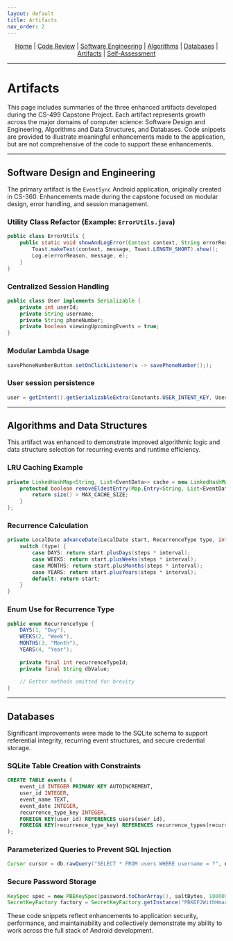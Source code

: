 ```yaml
---
layout: default
title: Artifacts
nav_order: 2
---
```

<p align="center">
  <a href="/index.md">Home</a> |
  <a href="/code-review/index.md">Code Review</a> |
  <a href="/enhancements/software-engineering/index.md">Software Engineering</a> |
  <a href="/enhancements/data-structures-algorithms/index.md">Algorithms</a> |
  <a href="/enhancements/databases/index.md">Databases</a> |
  <a href="/artifacts/index.md">Artifacts</a> |
  <a href="/self-assessment/index.md">Self-Assessment</a>
</p>
<hr>

# Artifacts

This page includes summaries of the three enhanced artifacts developed during the CS-499 Capstone Project. Each artifact represents growth across the major domains of computer science: Software Design and Engineering, Algorithms and Data Structures, and Databases. Code snippets are provided to illustrate meaningful enhancements made to the application, but are not comprehensive of the code to support these enhancements.

---

## Software Design and Engineering

The primary artifact is the `EventSync` Android application, originally created in CS-360. Enhancements made during the capstone focused on modular design, error handling, and session management.

### Utility Class Refactor (Example: `ErrorUtils.java`)
```java
public class ErrorUtils {
    public static void showAndLogError(Context context, String errorReason, String message, Exception e) {
        Toast.makeText(context, message, Toast.LENGTH_SHORT).show();
        Log.e(errorReason, message, e);
    }
}
```

### Centralized Session Handling
```java
public class User implements Serializable {
    private int userId;
    private String username;
    private String phoneNumber;
    private boolean viewingUpcomingEvents = true;
}
```

### Modular Lambda Usage
```java
savePhoneNumberButton.setOnClickListener(v -> savePhoneNumber(););
```

### User session persistence
```java
user = getIntent().getSerializableExtra(Constants.USER_INTENT_KEY, User.class);
```

---

## Algorithms and Data Structures

This artifact was enhanced to demonstrate improved algorithmic logic and data structure selection for recurring events and runtime efficiency.

### LRU Caching Example
```java
private LinkedHashMap<String, List<EventData>> cache = new LinkedHashMap<>(MAX_CACHE_SIZE, 0.75f, true) {
    protected boolean removeEldestEntry(Map.Entry<String, List<EventData>> eldest) {
        return size() > MAX_CACHE_SIZE;
    }
};
```

### Recurrence Calculation
```java
private LocalDate advanceDate(LocalDate start, RecurrenceType type, int steps, int interval) {
    switch (type) {
        case DAYS: return start.plusDays(steps * interval);
        case WEEKS: return start.plusWeeks(steps * interval);
        case MONTHS: return start.plusMonths(steps * interval);
        case YEARS: return start.plusYears(steps * interval);
        default: return start;
    }
}
```

### Enum Use for Recurrence Type
```java
public enum RecurrenceType {
    DAYS(1, "Day"),
    WEEKS(2, "Week"),
    MONTHS(3, "Month"),
    YEARS(4, "Year");
    
    private final int recurrenceTypeId;
    private final String dbValue;
    
    // Getter methods omitted for brevity
}
```

---

## Databases

Significant improvements were made to the SQLite schema to support referential integrity, recurring event structures, and secure credential storage.

### SQLite Table Creation with Constraints
```sql
CREATE TABLE events (
    event_id INTEGER PRIMARY KEY AUTOINCREMENT,
    user_id INTEGER,
    event_name TEXT,
    event_date INTEGER,
    recurrence_type_key INTEGER,
    FOREIGN KEY(user_id) REFERENCES users(user_id),
    FOREIGN KEY(recurrence_type_key) REFERENCES recurrence_types(recurrence_type_key)
);
```

### Parameterized Queries to Prevent SQL Injection
```java
Cursor cursor = db.rawQuery("SELECT * FROM users WHERE username = ?", new String[]{username});
```

### Secure Password Storage
```java
KeySpec spec = new PBEKeySpec(password.toCharArray(), saltBytes, 100000, 128);
SecretKeyFactory factory = SecretKeyFactory.getInstance("PBKDF2WithHmacSHA1");
```

These code snippets reflect enhancements to application security, performance, and maintainability and collectively demonstrate my ability to work across the full stack of Android development.